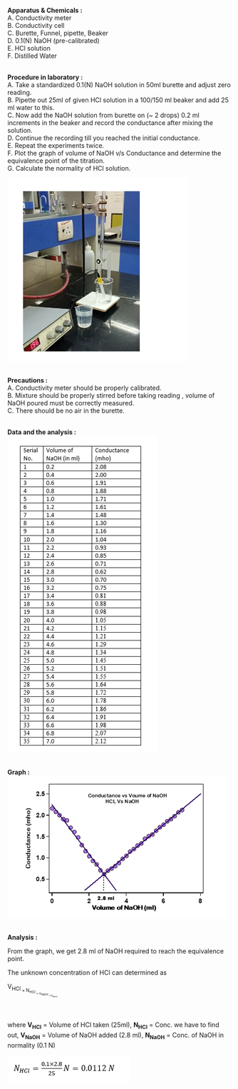 <b>Apparatus & Chemicals : </b><br>
A.	Conductivity meter <br>
B.	Conductivity cell <br>
C.	Burette, Funnel, pipette, Beaker <br>
D.	0.1(N) NaOH (pre-calibrated) <br>
E.	HCl solution <br>
F.	Distilled Water <br><br>

<b>Procedure in laboratory : </b><br>
A.	Take a standardized 0.1(N) NaOH solution in 50ml burette and adjust zero reading.<br>
B.	Pipette out 25ml of given HCl solution in a 100/150 ml beaker and add 25 ml water to this.<br>
C.	Now add the NaOH solution from burette on (~ 2 drops) 0.2 ml increments in the beaker and record the conductance after mixing the solution.<br>
D.	Continue the recording till you reached the initial conductance.<br>
E.	Repeat the experiments twice.<br>
F.	Plot the graph of volume of NaOH v/s Conductance and determine the equivalence point of the titration.<br>
G.	Calculate the normality of HCl solution.<br>

<img src="images/image_5.png"><br><br>

<b>Precautions : </b><br>
A.	Conductivity meter should be properly calibrated.<br>
B.	Mixture should be properly stirred before taking reading , volume of NaOH poured must be correctly measured.<br>
C.	There should be no air in the burette.<br><br>

<b>Data and the analysis : </b><br>
<img src="images/image_6.png"><br><br>

<b>Graph : </b><br>
<img src="images/image_7.png"><br><br>

<b>Analysis : </b><br>

From the graph, we get 2.8 ml of NaOH required to reach the equivalence point.<br>

The unknown concentration of HCl can determined as<br>

V<sub>HCl<sub> × N<sub>HCl<sub>  = V<sub>NaOH<sub> × N<sub>NaOH<sub> <br><br>

where <b>V<sub>HCl<sub></b> = Volume of HCl taken (25ml), <b>N<sub>HCl<sub></b> = Conc. we have to find out, <b>V<sub>NaOH<sub></b> = Volume of NaOH added (2.8 ml), <b>N<sub>NaOH<sub></b> = Conc. of NaOH in normality (0.1 N) <br>

<img src="images/image_8.png"><br><br>




